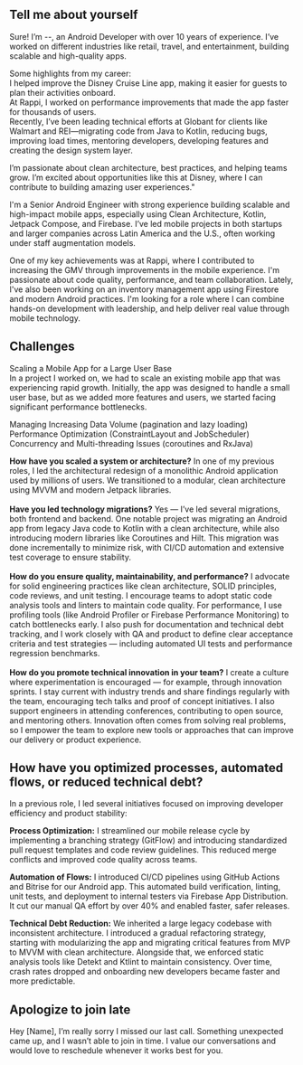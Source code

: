 ## Tell me about yourself
Sure! I’m --, an Android Developer with over 10 years of experience. I’ve worked on different industries like retail, travel, and entertainment, building scalable and high-quality apps.

Some highlights from my career: <br>
I helped improve the Disney Cruise Line app, making it easier for guests to plan their activities onboard. <br>
At Rappi, I worked on performance improvements that made the app faster for thousands of users.<br>
Recently, I’ve been leading technical efforts at Globant for clients like Walmart and REI—migrating code from Java to Kotlin, reducing bugs, improving load times, mentoring developers, developing features and creating the design system layer.<br>

I’m passionate about clean architecture, best practices, and helping teams grow. I’m excited about opportunities like this at Disney, where I can contribute to building amazing user experiences."

I'm a Senior Android Engineer with strong experience building scalable and high-impact mobile apps, especially using Clean Architecture, Kotlin, Jetpack Compose, and Firebase. I’ve led mobile projects in both startups and larger companies across Latin America and the U.S., often working under staff augmentation models. 

One of my key achievements was at Rappi, where I contributed to increasing the GMV through improvements in the mobile experience. I'm passionate about code quality, performance, and team collaboration. Lately, I've also been working on an inventory management app using Firestore and modern Android practices. I'm looking for a role where I can combine hands-on development with leadership, and help deliver real value through mobile technology.

## Challenges
Scaling a Mobile App for a Large User Base
<br> In a project I worked on, we had to scale an existing mobile app that was experiencing rapid growth. Initially, the app was designed to handle a small user base, but as we added more features and users, we started facing significant performance bottlenecks.

Managing Increasing Data Volume (pagination and lazy loading)
<br>Performance Optimization (ConstraintLayout and JobScheduler)
<br>Concurrency and Multi-threading Issues (coroutines and RxJava)

**How have you scaled a system or architecture?**
In one of my previous roles, I led the architectural redesign of a monolithic Android application used by millions of users. We transitioned to a modular, clean architecture using MVVM and modern Jetpack libraries.
<br><br>
**Have you led technology migrations?**
Yes — I’ve led several migrations, both frontend and backend. One notable project was migrating an Android app from legacy Java code to Kotlin with a clean architecture, while also introducing modern libraries like Coroutines and Hilt. This migration was done incrementally to minimize risk, with CI/CD automation and extensive test coverage to ensure stability.
<br><br>
**How do you ensure quality, maintainability, and performance?**
I advocate for solid engineering practices like clean architecture, SOLID principles, code reviews, and unit testing. I encourage teams to adopt static code analysis tools and linters to maintain code quality. For performance, I use profiling tools (like Android Profiler or Firebase Performance Monitoring) to catch bottlenecks early. I also push for documentation and technical debt tracking, and I work closely with QA and product to define clear acceptance criteria and test strategies — including automated UI tests and performance regression benchmarks.
<br><br>
**How do you promote technical innovation in your team?**
I create a culture where experimentation is encouraged — for example, through innovation sprints. I stay current with industry trends and share findings regularly with the team, encouraging tech talks and proof of concept initiatives. I also support engineers in attending conferences, contributing to open source, and mentoring others. Innovation often comes from solving real problems, so I empower the team to explore new tools or approaches that can improve our delivery or product experience.

## How have you optimized processes, automated flows, or reduced technical debt?
In a previous role, I led several initiatives focused on improving developer efficiency and product stability:

**Process Optimization:**
I streamlined our mobile release cycle by implementing a branching strategy (GitFlow) and introducing standardized pull request templates and code review guidelines. This reduced merge conflicts and improved code quality across teams.

**Automation of Flows:**
I introduced CI/CD pipelines using GitHub Actions and Bitrise for our Android app. This automated build verification, linting, unit tests, and deployment to internal testers via Firebase App Distribution. It cut our manual QA effort by over 40% and enabled faster, safer releases.

**Technical Debt Reduction:**
We inherited a large legacy codebase with inconsistent architecture. I introduced a gradual refactoring strategy, starting with modularizing the app and migrating critical features from MVP to MVVM with clean architecture. Alongside that, we enforced static analysis tools like Detekt and Ktlint to maintain consistency. Over time, crash rates dropped and onboarding new developers became faster and more predictable.

## Apologize to join late
Hey [Name], I’m really sorry I missed our last call. Something unexpected came up, and I wasn’t able to join in time. I value our conversations and would love to reschedule whenever it works best for you.
